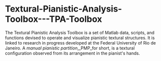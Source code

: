 # Textural-Pianistic-Analysis-Toolbox---TPA-Toolbox

The Textural Pianistic Analysis Toolbox is a set of Matlab data, scripts, and functions devised to operate and visualize pianistic textural structures. It is linked to research in progress developed at the Federal University of Rio de Janeiro.
A _manual pianistic partition_,_PMP_for short, is a textural configuration observed from its arrangement in the pianist's hands.
